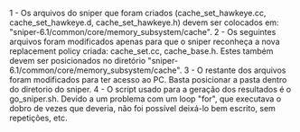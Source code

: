 1 - Os arquivos do sniper que foram criados (cache_set_hawkeye.cc, cache_set_hawkeye.d, cache_set_hawkeye.h) devem ser colocados em: "sniper-6.1/common/core/memory_subsystem/cache".
2 - Os seguintes arquivos foram modificados apenas para que o sniper reconheça a nova replacement policy criada: cache_set.cc, cache_base.h. Estes também devem ser posicionados no diretório  "sniper-6.1/common/core/memory_subsystem/cache".
3 - O restante dos arquivos foram modificados para ter acesso ao PC. Basta posicionar a pasta dentro do diretorio do sniper.
4 - O script usado para a geração dos resultados é o go_sniper.sh. Devido a um problema com um loop "for", que executava o dobro de vezes que deveria, não foi possível deixá-lo bem escrito, sem repetições, etc.

